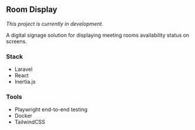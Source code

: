 ## Room Display

<em>This project is currently in development.</em>

A digital signage solution for displaying meeting rooms availability status on screens.

### Stack

- Laravel
- React
- Inertia.js

### Tools

- Playwright end-to-end testing
- Docker
- TailwindCSS
